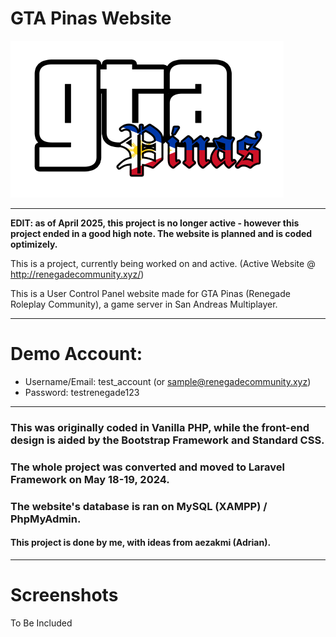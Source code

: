 # GTA Pinas Website

![GTA Pinas Logo](public/assets/pictures/gtapinas_logo.png)

----

**EDIT: as of April 2025, this project is no longer active - however this project ended in a good high note. The website is planned and is coded optimizely.**

This is a project, currently being worked on and active. (Active Website @ http://renegadecommunity.xyz/)

This is a User Control Panel website made for GTA Pinas (Renegade Roleplay Community), a game server in San Andreas Multiplayer.

----

# Demo Account:

* Username/Email: test_account (or sample@renegadecommunity.xyz)
* Password: testrenegade123

----

### This was originally coded in Vanilla PHP, while the front-end design is aided by the Bootstrap Framework and Standard CSS.
### The whole project was converted and moved to Laravel Framework on May 18-19, 2024.

### The website's database is ran on MySQL (XAMPP) / PhpMyAdmin.

#### This project is done by me, with ideas from aezakmi (Adrian).

---

# Screenshots

To Be Included
